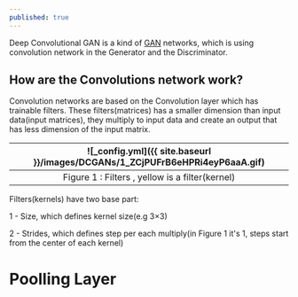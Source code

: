 ```yaml
---
published: true
---
```

Deep Convolutional GAN is a kind of [GAN](https://manishemirani.github.io/Generative-Adversarial-Networks/) networks, which is using convolution network in the Generator and the Discriminator.


## How are the Convolutions network work?
Convolution networks are based on the Convolution layer which has trainable filters. These filters(matrices) has a smaller dimension than input data(input matrices), they multiply to input data and create an output that has less dimension of the input matrix.

|![_config.yml]({{ site.baseurl }}/images/DCGANs/1_ZCjPUFrB6eHPRi4eyP6aaA.gif)|
|:--:| 
| Figure 1 : Filters , yellow is a filter(kernel)|


Filters(kernels) have two base part:

1 - Size, which defines kernel size(e.g 3×3)

2 - Strides, which defines step per each multiply(in Figure 1 it's 1, steps start from the center of each kernel)

# Poolling Layer


